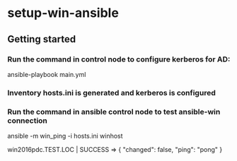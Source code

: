 # setup-win-ansible



## Getting started
### Run the command in control node to configure kerberos for AD:

ansible-playbook main.yml

### Inventory hosts.ini is generated and kerberos is configured

### Run the command in ansible control node to test ansible-win connection
ansible -m win_ping -i hosts.ini winhost

win2016pdc.TEST.LOC | SUCCESS => {
    "changed": false,
    "ping": "pong"
}


